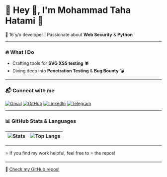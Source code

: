 # 🛑 Hey 👋, I'm **Mohammad Taha Hatami** 🛑

🚀 16 y/o developer | Passionate about **Web Security** & **Python**

---

### 🔥 What I Do  
- Crafting tools for **SVG XSS testing** 🕷️  
- Diving deep into **Penetration Testing** & **Bug Bounty** 💣

---

### 📬 Connect with me  
[![Gmail](https://img.shields.io/badge/Email-D14836?style=flat&logo=gmail&logoColor=white)](mailto:info@abartarah.ir) 
[![GitHub](https://img.shields.io/badge/GitHub-@TahaHatami-181717?style=flat&logo=github)](https://github.com/TahaHatami) 
[![LinkedIn](https://img.shields.io/badge/LinkedIn-0077B5?style=flat&logo=linkedin&logoColor=white)](https://linkedin.com/in/yourprofile) 
[![Telegram](https://img.shields.io/badge/Telegram-26A5E4?style=flat&logo=telegram&logoColor=white)](https://t.me/yourtelegram)

---

### 📊 GitHub Stats & Languages  

| ![Stats](https://github-readme-stats.vercel.app/api?username=TahaHatami&show_icons=true&hide_border=true&theme=radical&card_width=320) | ![Top Langs](https://github-readme-stats.vercel.app/api/top-langs/?username=TahaHatami&layout=compact&hide_border=true&theme=radical&card_width=320) |  
|---|---|

---

⭐ If you find my work helpful, feel free to ⭐️ the repos!

---

🔗 [Check my GitHub repos!](https://github.com/TahaHatami/)
